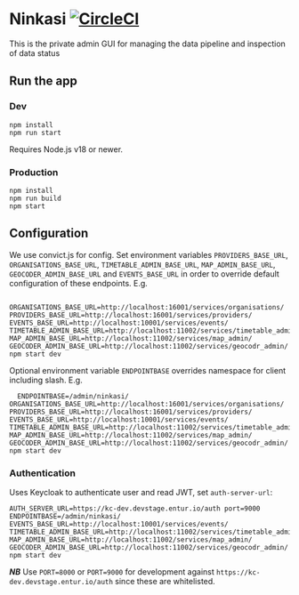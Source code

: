# Ninkasi [![CircleCI](https://circleci.com/gh/entur/ninkasi/tree/master.svg?style=svg)](https://circleci.com/gh/entur/ninkasi/tree/master)

This is the private admin GUI for managing the data pipeline and inspection of data status

## Run the app

### Dev

```
npm install
npm run start
```

Requires Node.js v18 or newer.

### Production

```
npm install
npm run build
npm start
```

## Configuration

We use convict.js for config. Set environment variables `PROVIDERS_BASE_URL`, `ORGANISATIONS_BASE_URL`, `TIMETABLE_ADMIN_BASE_URL`, `MAP_ADMIN_BASE_URL`, `GEOCODER_ADMIN_BASE_URL`
and `EVENTS_BASE_URL` in order to override default configuration of these
endpoints. E.g.

```
  ORGANISATIONS_BASE_URL=http://localhost:16001/services/organisations/ PROVIDERS_BASE_URL=http://localhost:16001/services/providers/ EVENTS_BASE_URL=http://localhost:10001/services/events/ TIMETABLE_ADMIN_BASE_URL=http://localhost:11002/services/timetable_admin/ MAP_ADMIN_BASE_URL=http://localhost:11002/services/map_admin/ GEOCODER_ADMIN_BASE_URL=http://localhost:11002/services/geocodr_admin/ npm start dev
```

Optional environment variable `ENDPOINTBASE` overrides namespace for client including slash. E.g.

```
  ENDPOINTBASE=/admin/ninkasi/ ORGANISATIONS_BASE_URL=http://localhost:16001/services/organisations/ PROVIDERS_BASE_URL=http://localhost:16001/services/providers/ EVENTS_BASE_URL=http://localhost:10001/services/events/ TIMETABLE_ADMIN_BASE_URL=http://localhost:11002/services/timetable_admin/ MAP_ADMIN_BASE_URL=http://localhost:11002/services/map_admin/ GEOCODER_ADMIN_BASE_URL=http://localhost:11002/services/geocodr_admin/ npm start dev
```

### Authentication

Uses Keycloak to authenticate user and read JWT, set `auth-server-url`:

```
AUTH_SERVER_URL=https://kc-dev.devstage.entur.io/auth port=9000 ENDPOINTBASE=/admin/ninkasi/ EVENTS_BASE_URL=http://localhost:10001/services/events/ TIMETABLE_ADMIN_BASE_URL=http://localhost:11002/services/timetable_admin/ MAP_ADMIN_BASE_URL=http://localhost:11002/services/map_admin/ GEOCODER_ADMIN_BASE_URL=http://localhost:11002/services/geocodr_admin/ npm start dev

```

**_NB_** Use `PORT=8000` or `PORT=9000` for development against `https://kc-dev.devstage.entur.io/auth` since these are whitelisted.
